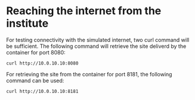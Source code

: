 # Reaching the internet from the institute

For testing connectivity with the simulated internet, two curl command will be sufficient. 
The following command will retrieve the site deliverd by the container for port 8080:
```
curl http://10.0.10.10:8080
```

For retrieving the site from the container for port 8181, the following command can be used:
```
curl http://10.0.10.10:8181
```
